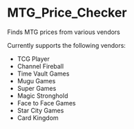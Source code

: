 # MTG_Price_Checker
Finds MTG prices from various vendors

Currently supports the following vendors:
- TCG Player
- Channel Fireball
- Time Vault Games
- Mugu Games
- Super Games
- Magic Stronghold
- Face to Face Games
- Star City Games
- Card Kingdom
